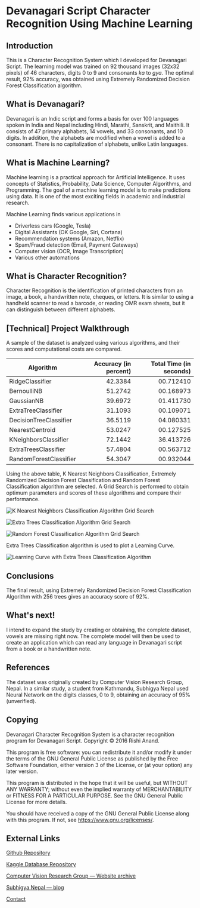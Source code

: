 # Devanagari Script Character Recognition Using Machine Learning

## Introduction

This is a Character Recognition System which I developed for Devanagari Script. The learning model was trained on 92 thousand images (32x32 pixels) of 46 characters, digits 0 to 9 and consonants *ka* to *gya*. The optimal result, 92% accuracy, was obtained using Extremely Randomized Decision Forest Classification algorithm.

## What is Devanagari?

Devanagari is an Indic script and forms a basis for over 100 languages spoken in India and Nepal including Hindi, Marathi, Sanskrit, and Maithili. It consists of 47 primary alphabets, 14 vowels, and 33 consonants, and 10 digits. In addition, the alphabets are modified when a vowel is added to a consonant. There is no capitalization of alphabets, unlike Latin languages.

## What is Machine Learning?

Machine learning is a practical approach for Artificial Intelligence. It uses concepts of Statistics, Probability, Data Science, Computer Algorithms, and Programming. The goal of a machine learning model is to make predictions using data. It is one of the most exciting fields in academic and industrial research.

Machine Learning finds various applications in

- Driverless cars (Google, Tesla)
- Digital Assistants (OK Google, Siri, Cortana)
- Recommendation systems (Amazon, Netflix)
- Spam/Fraud detection (Email, Payment Gateways)
- Computer vision (OCR, Image Transcription)
- Various other automations

## What is Character Recognition?

Character Recognition is the identification of printed characters from an image, a book, a handwritten note, cheques, or letters. It is similar to using a handheld scanner to read a barcode, or reading OMR exam sheets, but it can distinguish between different alphabets.

## [Technical] Project Walkthrough

A sample of the dataset is analyzed using various algorithms, and their scores and computational costs are compared.

| Algorithm              | Accuracy (in percent) | Total Time (in seconds) |
| -----------------------| ---------------------:| -----------------------:|
| RidgeClassifier        | 42.3384               | 00.712410               |
| BernoulliNB            | 51.2742               | 00.168973               |
| GaussianNB             | 39.6972               | 01.411730               |
| ExtraTreeClassifier    | 31.1093               | 00.109071               |
| DecisionTreeClassifier | 36.5119               | 04.080331               |
| NearestCentroid        | 53.0247               | 00.127525               |
| KNeighborsClassifier   | 72.1442               | 36.413726               |
| ExtraTreesClassifier   | 57.4804               | 00.563712               |
| RandomForestClassifier | 54.3047               | 00.932044               |

Using the above table, K Nearest Neighbors Classification, Extremely Randomized Decision Forest Classification and Random Forest Classification algorithm are selected. A Grid Search is performed to obtain optimum parameters and scores of these algorithms and compare their performance.

![K Nearest Neighbors Classification Algorithm Grid Search](plots/knn.png)

![Extra Trees Classification Algorithm Grid Search](plots/extra-trees.png)

![Random Forest Classification Algorithm Grid Search](plots/random-forests.png)

Extra Trees Classification algorithm is used to plot a Learning Curve.

![Learning Curve with Extra Trees Classification Algorithm](plots/learning-curve.png)

## Conclusions

The final result, using Extremely Randomized Decision Forest Classification Algorithm with 256 trees gives an accuracy score of 92%.

## What's next!

I intend to expand the study by creating or obtaining, the complete dataset, vowels are missing right now. The complete model will then be used to create an application which can read any language in Devanagari script from a book or a handwritten note.

## References

The dataset was originally created by Computer Vision Research Group, Nepal. In a similar study, a student from Kathmandu, Subhigya Nepal used Neural Network on the digits classes, 0 to 9, obtaining an accuracy of 95% (unverified).

## Copying

Devanagari Character Recognition System is a character recognition program for Devanagari Script. Copyright © 2016 Rishi Anand.

This program is free software: you can redistribute it and/or modify it under the terms of the GNU General Public License as published by the Free Software Foundation, either version 3 of the License, or (at your option) any later version.

This program is distributed in the hope that it will be useful, but WITHOUT ANY WARRANTY; without even the implied warranty of MERCHANTABILITY or FITNESS FOR A PARTICULAR PURPOSE. See the GNU General Public License for more details.

You should have received a copy of the GNU General Public License along with this program. If not, see <https://www.gnu.org/licenses/>.

## External Links

[Github Repository](https://github.com/rishianand54/devanagari-character-recognition-system)

[Kaggle Database Repository](https://www.kaggle.com/rishianand/devanagari-character-set)

[Computer Vision Research Group — Website archive](https://web.archive.org/web/20160105230017/http://cvresearchnepal.com/wordpress/dhcd/)

[Subhigya Nepal — blog](http://www.thelacunablog.com/)

[Contact](https://rishianand.me/about/)
